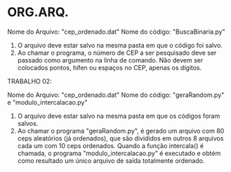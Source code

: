 # ORG.ARQ.

Nome do Arquivo: "cep_ordenado.dat"
Nome do código:  "BuscaBinaria.py"

1) O arquivo deve estar salvo na mesma pasta em que o código foi salvo.
2) Ao chamar o programa, o número de CEP a ser pesquisado deve ser passado como argumento na linha de comando.
   Não devem ser colocados pontos, hífen ou espaços no CEP, apenas os dígitos.

TRABALHO 02:

Nome do Arquivo: "cep_ordenado.dat"
Nome do código:  "geraRandom.py" e "modulo_intercalacao.py"

1) O arquivo deve estar salvo na mesma pasta em que os códigos foram salvos.
2) Ao chamar o programa "geraRandom.py", é gerado um arquivo com 80 ceps aleatórios (já ordenados), que são divididos em outros 8 arquivos cada um com 10 ceps ordenados. Quando a função intercala() é chamada, o programa "modulo_intercalacao.py" é executado e obtém como resultado um único arquivo de saída totalmente ordenado.
